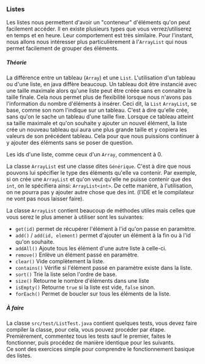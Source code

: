 ### Listes
Les listes nous permettent d'avoir un "conteneur" d'éléments qu'on peut facilement accéder.
Il en existe plusieurs types que vous verrez/utiliserez en temps et en heure. Leur comportement est très similaire.
Pour l'instant, nous allons nous intéresser plus particulièrement à l'`ArrayList` qui nous permet facilement de grouper des éléments.

##### Théorie
La différence entre un tableau (`Array`) et une `List`.
L'utilisation d'un tableau ou d'une liste, en java diffère beaucoup. Un tableau doit être instancié avec une taille maximale alors qu'une liste peut être créée sans en connaitre la taille finale. Cela nous permet plus de flexibilité lorsque nous n'avons pas l'information du nombre d'éléments à insérer.
Ceci dit, la `List` `ArrayList`, se base, comme son nom l'indique sur un tableau. C'est à dire qu'elle crée, sans qu'on le sache un tableau d'une taille fixe. Lorsque ce tableau atteint sa taille maximale et qu'on souhaite y ajouter un nouvel élément, la liste crée un nouveau tableau qui aura une plus grande taille et y copiera les valeurs de son précédent tableau. Cela pour que nous puissions continuer à y ajouter des éléments sans se poser de question.

Les ids d'une liste, comme ceux d'un `Array`, commencent à 0.

La classe `ArrayList` est une classe dites `Générique`. C'est à dire que nous pouvons lui spécifier le type des éléments qu'elle va contenir.
Par exemple, si on crée une `ArrayList` et qu'on veut qu'elle ne puisse contenir que des `int`, on le spécifiera ainsi: `ArrayList<int>`. De cette manière, à l'utilisation, on ne pourra pas y ajouter autre chose que des int. (l'IDE et le compilateur ne vont pas nous laisser faire).

La classe `ArrayList` contient beaucoup de méthodes utiles mais celles que vous serez le plus amener à utiliser sont les suivantes:
- `get(id)` permet de récupérer l'élément à l'id qu'on passe en paramètre.
- `add()` / `add(id, element)` permet d'ajouter un élément à la fin ou à l'id qu'on souhaite.
- `addAll()` Ajoute tous les élément d'une autre liste à celle-ci.
- `remove()` Enlève un élément passé en paramètre.
- `clear()` Vide complètement la liste.
- `contains()` Vérifie si l'élément passé en paramètre existe dans la liste.
- `sort()` Trie la liste selon l'ordre de base.
- `size()` Retourne le nombre d'éléments dans une liste
- `isEmpty()` Retourne `true` si la liste est vide, `false` sinon.
- `forEach()` Permet de boucler sur tous les éléments de la liste.

##### À faire
La classe `src/test/ListTest.java` contient quelques tests, vous devez faire compiler la classe, pour cela, vous pouvez procéder par étape. \
Premièrement, commentez tous les tests sauf le premier, faites le fonctionner, puis procédez de manière identique pour les suivants. \
Ce sont des exercices simple pour comprendre le fonctionnement basique des listes.
